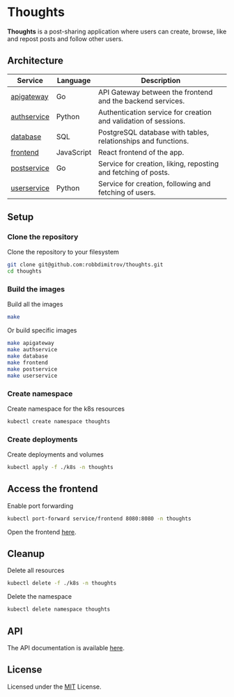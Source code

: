 # Thoughts

**Thoughts** is a post-sharing application where users can create, browse,
like and repost posts and follow other users.

## Architecture

Service | Language | Description
--- | --- | ---
[apigateway](/src/apigateway) | Go | API Gateway between the frontend and the backend services.
[authservice](/src/authservice) | Python | Authentication service for creation and validation of sessions.
[database](/src/database) | SQL | PostgreSQL database with tables, relationships and functions.
[frontend](/src/frontend) | JavaScript | React frontend of the app.
[postservice](/src/postservice) | Go | Service for creation, liking, reposting and fetching of posts.
[userservice](/src/userservice) | Python | Service for creation, following and fetching of users.

## Setup

### Clone the repository

Clone the repository to your filesystem

```sh
git clone git@github.com:robbdimitrov/thoughts.git
cd thoughts
```

### Build the images

Build all the images

```sh
make
```

Or build specific images

```sh
make apigateway
make authservice
make database
make frontend
make postservice
make userservice
```

### Create namespace

Create namespace for the k8s resources

```sh
kubectl create namespace thoughts
```

### Create deployments

Create deployments and volumes

```sh
kubectl apply -f ./k8s -n thoughts
```

## Access the frontend

Enable port forwarding

```sh
kubectl port-forward service/frontend 8080:8080 -n thoughts
```

Open the frontend [here](http://localhost:8080/).

## Cleanup

Delete all resources

```sh
kubectl delete -f ./k8s -n thoughts
```

Delete the namespace

```sh
kubectl delete namespace thoughts
```

## API

The API documentation is available [here](/API.md).

## License

Licensed under the [MIT](LICENSE) License.
